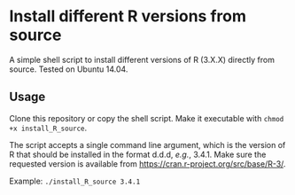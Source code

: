 # Install different R versions from source

A simple shell script to install different versions of R (3.X.X) directly from source.
Tested on Ubuntu 14.04.

## Usage

Clone this repository or copy the shell script. Make it executable with `chmod +x install_R_source`.

The script accepts a single command line argument, which is the version of R that should be installed in the format d.d.d, *e.g.*, 3.4.1.
Make sure the requested version is available from <https://cran.r-project.org/src/base/R-3/>.

Example:
`./install_R_source 3.4.1`
